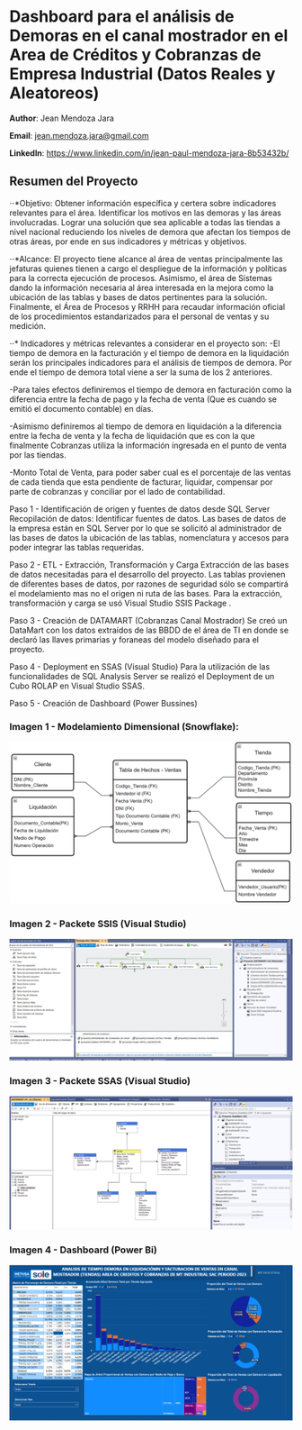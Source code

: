 # Dashboard para el análisis de Demoras en el canal mostrador en el Area de Créditos y Cobranzas de Empresa Industrial (Datos Reales y Aleatoreos)

**Author**: Jean Mendoza Jara

**Email**: jean.mendoza.jara@gmail.com

**LinkedIn**: https://www.linkedin.com/in/jean-paul-mendoza-jara-8b53432b/

## Resumen del Proyecto

⋅⋅*Objetivo: 
Obtener información específica y certera sobre indicadores relevantes para el área. Identificar los motivos en las demoras y las áreas involucradas. Lograr una solución que sea aplicable a todas las tiendas a nivel nacional reduciendo los niveles de demora que afectan los tiempos de otras áreas, por ende en sus indicadores y métricas y objetivos. 

⋅⋅*Alcance:
El proyecto tiene alcance al área de ventas principalmente las jefaturas quienes tienen a cargo el despliegue de la información y políticas para la correcta ejecución de procesos. Asimismo, el área de Sistemas dando la información necesaria al área interesada en la mejora como la ubicación de las tablas y bases de datos pertinentes para la solución. Finalmente, el Área de Procesos y RRHH para recaudar información oficial de los procedimientos estandarizados para el personal de ventas y su medición.

⋅⋅* Indicadores y métricas relevantes a considerar en el proyecto son:
-El tiempo de demora en la facturación y el tiempo de demora en la liquidación serán los principales indicadores para el análisis de tiempos de demora. Por ende el tiempo de demora total viene a ser la suma de los 2 anteriores.

-Para tales efectos definiremos el tiempo de demora en facturación como la diferencia entre la fecha de pago y la fecha de venta (Que es cuando se emitió el documento contable) en días.

-Asimismo definiremos al tiempo de demora en liquidación a la diferencia entre la fecha de venta y la fecha de liquidación que es con la que finalmente Cobranzas utiliza la información ingresada en el punto de venta por las tiendas.

-Monto Total de Venta, para poder saber cual es el porcentaje de las ventas de cada tienda que esta pendiente de facturar, liquidar, compensar por parte de cobranzas y conciliar por el lado de contabilidad.

Paso 1 - Identificación de origen y fuentes de datos desde SQL Server 
Recopilación de datos: Identificar fuentes de datos. Las bases de datos de la empresa están en SQL Server por lo que se solicitó al administrador de las bases de datos la ubicación de las tablas, nomenclatura y accesos para poder integrar las tablas requeridas.

Paso 2 - ETL - Extracción, Transformación y Carga
Extracción de las bases de datos necesitadas para el desarrollo del proyecto. Las tablas provienen de diferentes bases de datos, por razones de seguridad sólo se compartirá el modelamiento mas no el origen ni ruta de las bases. Para la extracción, transformación y carga se usó Visual Studio SSIS Package .

Paso 3 - Creación de DATAMART (Cobranzas Canal Mostrador)
Se creó un DataMart con los datos extraídos de las BBDD de el área de TI en donde se declaró las llaves primarias y foraneas del modelo diseñado para el proyecto. 

Paso 4 - Deployment en SSAS (Visual Studio)
Para la utilización de las funcionalidades de SQL Analysis Server se realizó el Deployment de un Cubo ROLAP en Visual Studio SSAS.

Paso 5 - Creación de Dashboard (Power Bussines)

### Imagen 1 - Modelamiento Dimensional (Snowflake):
![alt text](Imagen1.png)

### Imagen 2 - Packete SSIS (Visual Studio)
![alt text](Imagen2.png)

### Imagen 3 - Packete SSAS (Visual Studio)
![alt text](Imagen3.png)

### Imagen 4 - Dashboard (Power Bi)
![alt text](Dashboard.png)